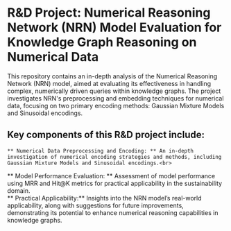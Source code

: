 # R&D Project: Numerical Reasoning Network (NRN) Model Evaluation for Knowledge Graph Reasoning on Numerical Data
This repository contains an in-depth analysis of the Numerical Reasoning Network (NRN) model, aimed at evaluating its effectiveness in handling complex, numerically driven queries within knowledge graphs. The project investigates NRN's preprocessing and embedding techniques for numerical data, focusing on two primary encoding methods: Gaussian Mixture Models and Sinusoidal encodings.

## Key components of this R&D project include:

	** Numerical Data Preprocessing and Encoding: ** An in-depth investigation of numerical encoding strategies and methods, including Gaussian Mixture Models and Sinusoidal encodings.<br>
** Model Performance Evaluation: ** Assessment of model performance using MRR and Hit@K metrics for practical applicability in the sustainability domain.<br>
** Practical Applicability:** Insights into the NRN model’s real-world applicability, along with suggestions for future improvements, demonstrating its potential to enhance numerical reasoning capabilities in knowledge graphs.
